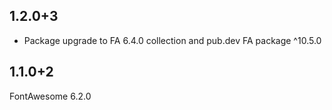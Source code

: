 ## 1.2.0+3
* Package upgrade to FA 6.4.0 collection and pub.dev FA package ^10.5.0


## 1.1.0+2
FontAwesome 6.2.0